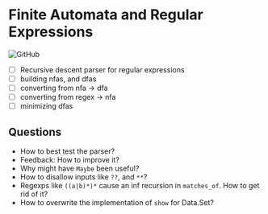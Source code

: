 # Finite Automata and Regular Expressions

![GitHub](https://img.shields.io/github/license/Directoire/under-construction-template)

- [ ] Recursive descent parser for regular expressions
- [ ] building nfas, and dfas
- [ ] converting from nfa -> dfa
- [ ] converting from regex -> nfa
- [ ] minimizing dfas

## Questions

- How to best test the parser?
- Feedback: How to improve it?
- Why might have `Maybe` been useful?
- How to disallow inputs like `??`, and `**`?
- Regexps like `((a|b)*)*` cause an inf recursion in `matches_of`. How to get rid of it?
- How to overwrite the implementation of `show` for Data.Set?